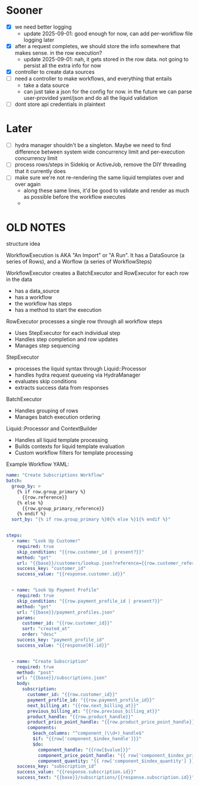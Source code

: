 # Sooner
- [X] we need better logging
  - update 2025-09-01: good enough for now, can add per-workflow file logging later
- [x] after a request completes, we should store the info somewhere that makes sense. in the row execution?
   - update 2025-09-01: nah, it gets stored in the row data. not going to persist all the extra info for now
- [x] controller to create data sources
- [ ] need a controller to make workflows, and everything that entails
  - take a data source
  - can just take a json for the config for now. in the future we can parse user-provided yaml/json and do all the liquid validation
- [ ] dont store api credentials in plaintext

# Later
- [ ] hydra manager shouldn't be a singleton. Maybe we need to find difference between system wide concurrency limit and per-execution concurrency limit
- [ ] process rows/steps in Sidekiq or ActiveJob, remove the DIY threading that it currently does
- [ ] make sure we're not re-rendering the same liquid templates over and over again
  - along these same lines, it'd be good to validate and render as much as possible before the workflow executes
  -

# OLD NOTES
structure idea

WorkflowExecution is AKA "An Import" or "A Run". It has a DataSource (a series of Rows), and a Worflow (a series of WorkflowSteps)

WorkflowExecutor creates a BatchExecutor and RowExecutor for each row in the data
- has a data_source
- has a workflow
- the workflow has steps
- has a method to start the execution

RowExecutor processes a single row through all workflow steps
- Uses StepExecutor for each individual step
- Handles step completion and row updates
- Manages step sequencing

StepExecutor
- processes the liquid syntax through Liquid::Processor
- handles hydra request queueing via HydraManager
- evaluates skip conditions
- extracts success data from responses

BatchExecutor
- Handles grouping of rows
- Manages batch execution ordering

Liquid::Processor and ContextBuilder
- Handles all liquid template processing
- Builds contexts for liquid template evaluation
- Custom workflow filters for template processing

Example Workflow YAML:
```yaml
name: "Create Subscriptions Workflow"
batch:
  group_by: >
    {% if row.group_primary %}
      {{row.reference}}
    {% else %}
      {{row.group_primary_reference}}
    {% endif %}
  sort_by: "{% if row.group_primary %}0{% else %}1{% endif %}"


steps:
  - name: "Look Up Customer"
    required: true
    skip_condition: "{{row.customer_id | present?}}"
    method: "get"
    url: "{{base}}/customers/lookup.json?reference={{row.customer_reference}}"
    success_key: "customer_id"
    success_value: "{{response.customer.id}}"


  - name: "Look Up Payment Profile"
    required: true
    skip_condition: "{{row.payment_profile_id | present?}}"
    method: "get"
    url: "{{base}}/payment_profiles.json"
    params:
      customer_id: "{{row.customer_id}}"
      sort: "created_at"
      order: "desc"
    success_key: "payment_profile_id"
    success_value: "{{response[0].id}}"


  - name: "Create Subscription"
    required: true
    method: "post"
    url: "{{base}}/subscriptions.json"
    body:
      subscription:
        customer_id: "{{row.customer_id}}"
        payment_profile_id: "{{row.payment_profile_id}}"
        next_billing_at: "{{row.next_billing_at}}"
        previous_billing_at: "{{row.previous_billing_at}}"
        product_handle: "{{row.product_handle}}"
        product_price_point_handle: "{{row.product_price_point_handle}}"
        components:
          $each_columns: "^component_(\\d+)_handle$"
          $if: "{{row['component_$index_handle']}}"
          $do:
            component_handle: "{{row[$value]}}"
            component_price_point_handle: "{{ row['component_$index_price_point_handle'] }}"
            component_quantity: "{{ row['component_$index_quantity'] }}"
    success_key: "subscription_id"
    success_value: "{{response.subscription.id}}"
    success_text: "{{base}}/subscriptions/{{response.subscription.id}}"
```
